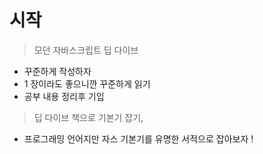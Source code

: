 # 시작

> 모던 자바스크립트 딥 다이브

 - 꾸준하게 작성하자
 - 1 장이라도 좋으니깐 꾸준하게 읽기
 - 공부 내용 정리후 기입

 > 딥 다이브 책으로 기본기 잡기,

 - 프로그래밍 언어지만 자스 기본기를 유명한 서적으로 잡아보자 !